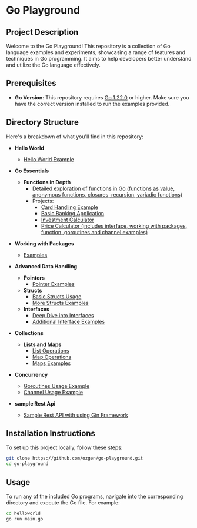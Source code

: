 # Go Playground

## Project Description

Welcome to the Go Playground! This repository is a collection of Go language examples and experiments, showcasing a
range of features and techniques in Go programming. It aims to help developers better understand and utilize the Go
language effectively.

## Prerequisites

- **Go Version**: This repository requires [Go 1.22.0](https://golang.org/dl/) or higher. Make sure you have the correct
  version installed to run the examples provided.

## Directory Structure

Here's a breakdown of what you'll find in this repository:

- **Hello World**
    - [Hello World Example](/helloworld/main.go)
- **Go Essentials**

    - **Functions in Depth**
        - [Detailed exploration of functions in Go (functions as value, anonymous functions,
          closures, recursion, variadic functions)](/functions-in-depth/functionsInDepth.go)
        - Projects:
            - [Card Handling Example](/cards)
            - [Basic Banking Application](/bank/bank.go)
            - [Investment Calculator](/investment-calculator/investment_calculator.go)
            - [Price Calculator (includes interface, working with packages, function, goroutines and channel examples)](/price-calculator)
- **Working with Packages**
    - [Examples](/workingWithPackages)
- **Advanced Data Handling**
    - **Pointers**
        - [Pointer Examples](/pointers/pointers.go)
    - **Structs**
        - [Basic Structs Usage](/structs)
        - [More Structs Examples](/struct/main.go)
    - **Interfaces**
        - [Deep Dive into Interfaces](/interfaces-in-depth)
        - [Additional Interface Examples](/interfaces)
- **Collections**
    - **Lists and Maps**
        - [List Operations](/listsOfData/lists.go)
        - [Map Operations](/listsOfData/maps.go)
        - [Maps Examples](/map/main.go)
- **Concurrency**
    - [Goroutines Usage Example](/goroutines/main.go)
    - [Channel Usage Example](/channels/main.go)
- **sample Rest Api**
    - [Sample Rest API with using Gin Framework](/sample-rest-api)

## Installation Instructions

To set up this project locally, follow these steps:

```bash
git clone https://github.com/ozgen/go-playground.git
cd go-playground
```

## Usage

To run any of the included Go programs, navigate into the corresponding directory and execute the Go file. For example:

```bash
cd helloworld
go run main.go
```
